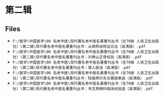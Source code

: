 # 第二辑

## Files

- `F:/医学\中国医学\00 名老中医\现代著名老中医名著重刊丛书（全70册 人民卫生出版社）\第二辑\现代著名老中医名著重刊丛书：从病例谈辨证论治（高清版）.pdf`
- `F:/医学\中国医学\00 名老中医\现代著名老中医名著重刊丛书（全70册 人民卫生出版社）\第二辑\现代著名老中医名著重刊丛书：刘寿山正骨经验（高清版）.pdf`
- `F:/医学\中国医学\00 名老中医\现代著名老中医名著重刊丛书（全70册 人民卫生出版社）\第二辑\现代著名老中医名著重刊丛书：菊人医话（高清版）.pdf`
- `F:/医学\中国医学\00 名老中医\现代著名老中医名著重刊丛书（全70册 人民卫生出版社）\第二辑\现代著名老中医名著重刊丛书：陆瘦燕针灸论著医案选（高清版）.pdf`
- `F:/医学\中国医学\00 名老中医\现代著名老中医名著重刊丛书（全70册 人民卫生出版社）\第二辑\现代著名老中医名著重刊丛书：韦文贵眼科临床经验选（高清版）.pdf`
